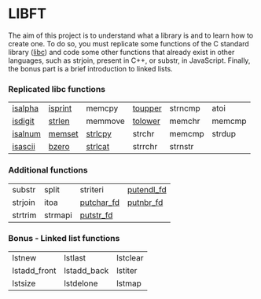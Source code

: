 # LIBFT
The aim of this project is to understand what a library is and to learn how to create one. To do so, you must replicate some functions of the C standard library ([libc](https://www.gnu.org/software/libc/manual/html_node/Function-Index.html)) and code some other functions that already exist in other languages, such as strjoin, present in C++, or substr, in JavaScript. Finally, the bonus part is a brief introduction to linked lists.

### Replicated libc functions
<table>
	<tr>
		<td><a href="https://github.com/nuferron/42-libft/wiki/Character-classification">isalpha</a></td>
		<td><a href="https://github.com/nuferron/42-libft/wiki/Character-classification">isprint</a></td>
		<td>memcpy</td>
		<td><a href="https://github.com/nuferron/42-libft/wiki/Changing-letters'-case">toupper</td>
		<td>strncmp</td>
		<td>atoi</td>
	</tr>
	<tr>
		<td><a href="https://github.com/nuferron/42-libft/wiki/Character-classification">isdigit</a></td>
		<td><a href="https://github.com/nuferron/42-libft/wiki/Measuring-length">strlen</a></td>
		<td>memmove</td>
		<td><a href="https://github.com/nuferron/42-libft/wiki/Changing-letters'-case">tolower</td>
		<td>memchr</td>
		<td>memcmp</td>
	</tr>
	<tr>
		<td><a href="https://github.com/nuferron/42-libft/wiki/Character-classification">isalnum</a></td>
		<td><a href="https://github.com/nuferron/42-libft/wiki/Filling-memory-with-a-constant-byte">memset</a></td>
		<td><a href="https://github.com/nuferron/42-libft/wiki/Size%E2%80%90bounded-string-copying-and-concatenation">strlcpy</td>
		<td>strchr</td>
		<td>memcmp</td>
		<td>strdup</td>
	</tr>
	<tr>
		<td><a href="https://github.com/nuferron/42-libft/wiki/Character-classification">isascii</a></td>
		<td><a href="https://github.com/nuferron/42-libft/wiki/Filling-memory-with-a-constant-byte">bzero</a></td>
		<td><a href="https://github.com/nuferron/42-libft/wiki/Size%E2%80%90bounded-string-copying-and-concatenation">strlcat</td>
		<td>strrchr</td>
		<td>strnstr</td>
		<td></td>
	</tr>
</table>

### Additional functions
<table>
	<tr>
		<td>substr</td>
		<td>split</td>
		<td>striteri</td>
		<td><a href="https://github.com/nuferron/42-libft/wiki/Writing-in-specific-file-descriptors">putendl_fd</td>
	</tr>
	<tr>
		<td>strjoin</td>
		<td>itoa</td>
		<td><a href="https://github.com/nuferron/42-libft/wiki/Writing-in-specific-file-descriptors">putchar_fd</td>
		<td><a href="https://github.com/nuferron/42-libft/wiki/Writing-in-specific-file-descriptors">putnbr_fd</td>
	</tr>
	<tr>
		<td>strtrim</td>
		<td>strmapi</td>
		<td><a href="https://github.com/nuferron/42-libft/wiki/Writing-in-specific-file-descriptors">putstr_fd</td>
		<td></td>
	</tr>
</table>

### Bonus - Linked list functions
<table>
	<tr>
		<td>lstnew</td>
		<td>lstlast</td>
		<td>lstclear</td>
	</tr>
	<tr>
		<td>lstadd_front</td>
		<td>lstadd_back</td>
		<td>lstiter</td>
	</tr>
	<tr>
		<td>lstsize</td>
		<td>lstdelone</td>
		<td>lstmap</td>
	</tr>
</table>

